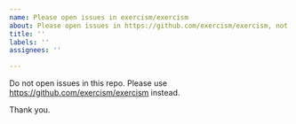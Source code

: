 ```yaml
---
name: Please open issues in exercism/exercism
about: Please open issues in https://github.com/exercism/exercism, not in this repository
title: ''
labels: ''
assignees: ''

---
```


Do not open issues in this repo. Please use https://github.com/exercism/exercism instead.

Thank you.
